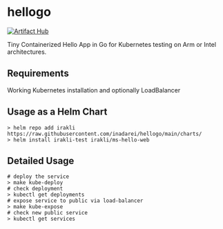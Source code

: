 # hellogo
[![Artifact Hub](https://img.shields.io/endpoint?url=https://artifacthub.io/badge/repository/ms-hello-test)](https://artifacthub.io/packages/search?repo=ms-hello-test)

Tiny Containerized Hello App in Go for Kubernetes testing on Arm or Intel architectures.

## Requirements

Working Kubernetes installation and optionally LoadBalancer

## Usage as a Helm Chart

```shell
> helm repo add irakli https://raw.githubusercontent.com/inadarei/hellogo/main/charts/
> helm install irakli-test irakli/ms-hello-web
```

## Detailed Usage

```shell
# deploy the service
> make kube-deploy
# check deployment
> kubectl get deployments
# expose service to public via load-balancer
> make kube-expose
# check new public service
> kubectl get services
```

